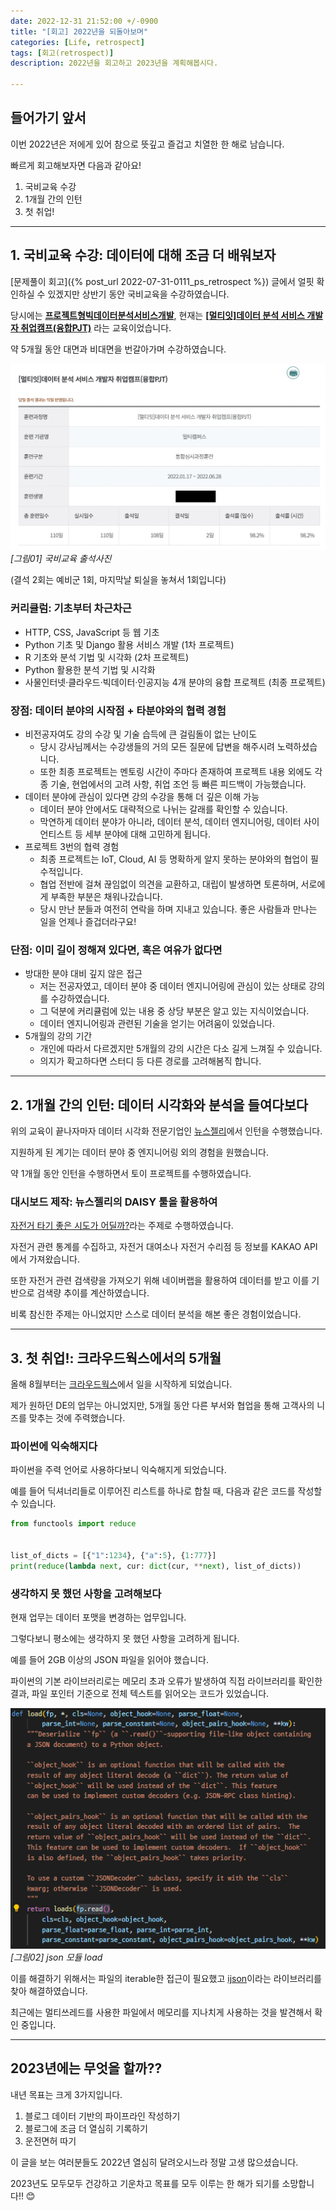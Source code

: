 ```yaml
---
date: 2022-12-31 21:52:00 +/-0900
title: "[회고] 2022년을 되돌아보며"
categories: [Life, retrospect]
tags: [회고(retrospect)]
description: 2022년을 회고하고 2023년을 계획해봅시다.

---
```

## 들어가기 앞서
이번 2022년은 저에게 있어 참으로 뜻깊고 즐겁고 치열한 한 해로 남습니다.

빠르게 회고해보자면 다음과 같아요!

1. 국비교육 수강
2. 1개월 간의 인턴
3. 첫 취업!

---
## 1. 국비교육 수강: 데이터에 대해 조금 더 배워보자

[문제풀이 회고]({% post_url 2022-07-31-0111_ps_retrospect %}) 글에서 얼핏 확인하실 수 있겠지만 상반기 동안 국비교육을 수강하였습니다.

당시에는 **<u>프로젝트형빅데이터분석서비스개발</u>**, 현재는 **<u>\[멀티잇\]데이터 분석 서비스 개발자 취업캠프(융합PJT)</u>** 라는 교육이었습니다.

약 5개월 동안 대면과 비대면을 번갈아가며 수강하였습니다.

![국비교육 출석사진](/assets/img/life/9002/9002_01_learning.png)
_[그림01] 국비교육 출석사진_

(결석 2회는 예비군 1회, 마지막날 퇴실을 놓쳐서 1회입니다)

### 커리큘럼: 기초부터 차근차근
- HTTP, CSS, JavaScript 등 웹 기초
- Python 기초 및 Django 활용 서비스 개발 (1차 프로젝트)
- R 기초와 분석 기법 및 시각화 (2차 프로젝트)
- Python 활용한 분석 기법 및 시각화
- 사물인터넷‧클라우드‧빅데이터‧인공지능 4개 분야의 융합 프로젝트 (최종 프로젝트)

### 장점: 데이터 분야의 시작점 + 타분야와의 협력 경험
- 비전공자여도 강의 수강 및 기술 습득에 큰 걸림돌이 없는 난이도
    - 당시 강사님께서는 수강생들의 거의 모든 질문에 답변을 해주시려 노력하셨습니다.
    - 또한 최종 프로젝트는 멘토링 시간이 주마다 존재하여 프로젝트 내용 외에도 각종 기술, 현업에서의 고려 사항, 취업 조언 등 빠른 피드백이 가능했습니다.
- 데이터 분야에 관심이 있다면 강의 수강을 통해 더 깊은 이해 가능
    - 데이터 분야 안에서도 대략적으로 나뉘는 갈래를 확인할 수 있습니다.
    - 막연하게 데이터 분야가 아니라, 데이터 분석, 데이터 엔지니어링, 데이터 사이언티스트 등 세부 분야에 대해 고민하게 됩니다.
- 프로젝트 3번의 협력 경험
    - 최종 프로젝트는 IoT, Cloud, AI 등 명확하게 알지 못하는 분야와의 협업이 필수적입니다.
    - 협업 전반에 걸쳐 끊임없이 의견을 교환하고, 대립이 발생하면 토론하며, 서로에게 부족한 부분은 채워나갔습니다.
    - 당시 만난 분들과 여전히 연락을 하며 지내고 있습니다. 좋은 사람들과 만나는 일을 언제나 즐겁더라구요!

### 단점: 이미 길이 정해져 있다면, 혹은 여유가 없다면
- 방대한 분야 대비 깊지 않은 접근
    - 저는 전공자였고, 데이터 분야 중 데이터 엔지니어링에 관심이 있는 상태로 강의를 수강하였습니다.
    - 그 덕분에 커리큘럼에 있는 내용 중 상당 부분은 알고 있는 지식이었습니다.
    - 데이터 엔지니어링과 관련된 기술을 얻기는 어려움이 있었습니다.
- 5개월의 강의 기간
    - 개인에 따라서 다르겠지만 5개월의 강의 시간은 다소 길게 느껴질 수 있습니다.
    - 의지가 확고하다면 스터디 등 다른 경로를 고려해봄직 합니다.

---
## 2. 1개월 간의 인턴: 데이터 시각화와 분석을 들여다보다

위의 교육이 끝나자마자 데이터 시각화 전문기업인 [뉴스젤리](https://newsjel.ly/)에서 인턴을 수행했습니다.

지원하게 된 계기는 데이터 분야 중 엔지니어링 외의 경험을 원했습니다.

약 1개월 동안 인턴을 수행하면서 토이 프로젝트를 수행하였습니다.

### 대시보드 제작: 뉴스젤리의 DAISY 툴을 활용하여

[자전거 타기 좋은 시도가 어딜까?](https://daisy.newsjel.ly/basic/gallery/953)라는 주제로 수행하였습니다.

자전거 관련 통계를 수집하고, 자전거 대여소나 자전거 수리점 등 정보를 KAKAO API에서 가져왔습니다.

또한 자전거 관련 검색량을 가져오기 위해 네이버랩을 활용하여 데이터를 받고 이를 기반으로 검색량 추이를 계산하였습니다.

비록 참신한 주제는 아니었지만 스스로 데이터 분석을 해본 좋은 경험이었습니다.

---
## 3. 첫 취업!: 크라우드웍스에서의 5개월

올해 8월부터는 [크라우드웍스](https://www.crowdworks.kr/)에서 일을 시작하게 되었습니다.

제가 원하던 DE의 업무는 아니었지만, 5개월 동안 다른 부서와 협업을 통해 고객사의 니즈를 맞추는 것에 주력했습니다.

### 파이썬에 익숙해지다

파이썬을 주력 언어로 사용하다보니 익숙해지게 되었습니다.

예를 들어 딕셔너리들로 이루어진 리스트를 하나로 합칠 때, 다음과 같은 코드를 작성할 수 있습니다.

```python
from functools import reduce


list_of_dicts = [{"1":1234}, {"a":5}, {1:777}]
print(reduce(lambda next, cur: dict(cur, **next), list_of_dicts))
```

### 생각하지 못 했던 사항을 고려해보다

현재 업무는 데이터 포맷을 변경하는 업무입니다.

그렇다보니 평소에는 생각하지 못 했던 사항을 고려하게 됩니다.

예를 들어 2GB 이상의 JSON 파일을 읽어야 했습니다.

파이썬의 기본 라이브러리로는 메모리 초과 오류가 발생하여 직접 라이브러리를 확인한 결과, 파일 포인터 기준으로 전체 텍스트를 읽어오는 코드가 있었습니다.

![json 모듈 load](/assets/img/life/9002/9002_02_json_load.png)
_[그림02] json 모듈 load_

이를 해결하기 위해서는 파일의 iterable한 접근이 필요했고 [ijson](https://pypi.org/project/ijson/)이라는 라이브러리를 찾아 해결하였습니다.

최근에는 멀티쓰레드를 사용한 파일에서 메모리를 지나치게 사용하는 것을 발견해서 확인 중입니다.

---
## 2023년에는 무엇을 할까??

내년 목표는 크게 3가지입니다.

1. 블로그 데이터 기반의 파이프라인 작성하기
2. 블로그에 조금 더 열심히 기록하기
3. 운전면허 따기

이 글을 보는 여러분들도 2022년 열심히 달려오시느라 정말 고생 많으셨습니다.

2023년도 모두모두 건강하고 기운차고 목표를 모두 이루는 한 해가 되기를 소망합니다!! 😊

